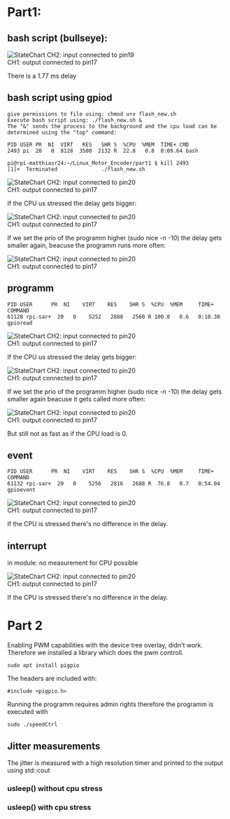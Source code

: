 # Part1:  
## bash script (bullseye):
![StateChart](./images/p1_delay_bash_script.PNG)
CH2: input connected to pin19  
CH1: output connected to pin17  

There is a 1.77 ms delay   


## bash script using gpiod

    give permissions to file using: chmod u+x flash_new.sh
    Execute bash script using: ./flash_new.sh & 
    The "&" sends the process to the background and the cpu load can be determined using the "top" command:

    PID USER PR  NI  VIRT   RES   SHR S  %CPU  %MEM  TIME+ CMD 
    2493 pi  20   0  8128  3500  2132 R  22.8   0.8  0:09.64 bash

    pi@rpi-matthiasr24:~/Linux_Motor_Encoder/part1 $ kill 2493
    [1]+  Terminated              ./flash_new.sh

![StateChart](./images/p1_max_bash_script.PNG)
CH2: input connected to pin20   
CH1: output connected to pin17  


If the CPU us stressed the delay gets bigger:

![StateChart](./images/p1_delay_bash_stress.PNG)
CH2: input connected to pin20   
CH1: output connected to pin17 

If we set the prio of the programm higher (sudo nice -n -10) the delay gets smaller again, beacuse the programm runs more often:

![StateChart](./images/p1_delay_bash_prio.PNG)
CH2: input connected to pin20   
CH1: output connected to pin17



## programm

    PID USER      PR  NI    VIRT    RES    SHR S  %CPU  %MEM     TIME+ COMMAND                                              
    61128 rpi-sar+  20   0    5252   2688   2560 R 100.0   0.6   0:10.30 gpioread                                             

![StateChart](./images/p1_max_programm.PNG)
CH2: input connected to pin20   
CH1: output connected to pin17

If the CPU us stressed the delay gets bigger:

![StateChart](./images/p1_delay_programm_stress.PNG)
CH2: input connected to pin20   
CH1: output connected to pin17 

If we set the prio of the programm higher (sudo nice -n -10) the delay gets smaller again beacuse it gets called more often:

![StateChart](./images/p1_delay_programm_prio.PNG)
CH2: input connected to pin20   
CH1: output connected to pin17

But still not as fast as if the CPU load is 0.

## event
    PID USER      PR  NI    VIRT    RES    SHR S  %CPU  %MEM     TIME+ COMMAND                                              
    61132 rpi-sar+  20   0    5256   2816   2688 R  76.8   0.7   0:54.04 gpioevent  
![StateChart](./images/p1_max_event.PNG)
CH2: input connected to pin20   
CH1: output connected to pin17 

If the CPU is stressed there's no difference in the delay.


## interrupt
in module: no measurement for CPU possible

![StateChart](./images/p1_max_interrupt.PNG)
CH2: input connected to pin20   
CH1: output connected to pin17  

If the CPU is stressed there's no difference in the delay.


# Part 2

Enabling PWM capabilities with the device tree overlay, didn't work. Therefore we installed a library which does the pwm controll.

    sudo apt install pigpio

The headers are included with:

    #include <pigpio.h>

Running the programm requires admin rights therefore the programm is executed with

    sudo ./speedCtrl

## Jitter measurements
The jitter is measured with a high resolution timer and printed to the output using std::cout

### usleep() without cpu stress


### usleep() with cpu stress


